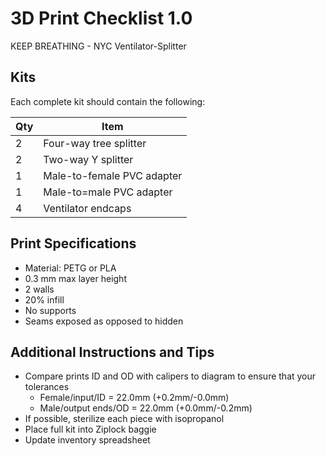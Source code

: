 # 3D Print Checklist 1.0
KEEP BREATHING - NYC Ventilator-Splitter



## Kits

Each complete kit should contain the following:

| Qty | Item |
|---|---|
| 2 | Four-way tree splitter |
| 2 | Two-way Y splitter |
| 1 | Male-to-female PVC adapter |
| 1 | Male-to=male PVC adapter |
| 4 | Ventilator endcaps |



## Print Specifications

* Material: PETG or PLA 
* 0.3 mm max layer height
* 2 walls
* 20% infill
* No supports
* Seams exposed as opposed to hidden

## Additional Instructions and Tips


* Compare prints ID and OD with calipers to diagram to ensure that your tolerances
	* Female/input/ID = 22.0mm (+0.2mm/-0.0mm)
	* Male/output ends/OD = 22.0mm (+0.0mm/-0.2mm)
* If possible, sterilize each piece with isopropanol 
* Place full kit into Ziplock baggie
* Update inventory spreadsheet
